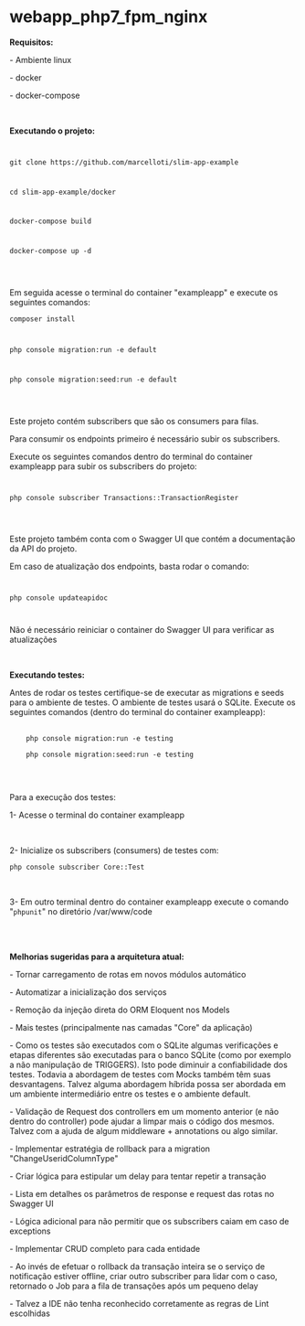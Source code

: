 # webapp_php7_fpm_nginx

<p><b>Requisitos:</b></p>
<p>- Ambiente linux</p>
<p>- docker</p>
<p>- docker-compose</p>
<br/>
<p><b>Executando o projeto:</b></p>
<code>
<p>git clone https://github.com/marcelloti/slim-app-example</p>
<p>cd slim-app-example/docker</p>
<p>docker-compose build</p>
<p>docker-compose up -d</p>
</code>
<br/>
<p>Em seguida acesse o terminal do container "exampleapp" e execute os seguintes comandos:
<code>
<p>composer install</p>
<p>php console migration:run -e default</p>
<p>php console migration:seed:run -e default</p>
</code>
<br/>
<p>Este projeto contém subscribers que são os consumers para filas.</p>
<p>Para consumir os endpoints primeiro é necessário subir os subscribers.</p>
<p>Execute os seguintes comandos dentro do terminal do container exampleapp para subir os subscribers do projeto:</p>
<code>
<p>php console subscriber Transactions::TransactionRegister</p>
</code>
<br/>
<p>Este projeto também conta com o Swagger UI que contém a documentação da API do projeto.</p>
<p>Em caso de atualização dos endpoints, basta rodar o comando:</p>
<code>
<p>php console updateapidoc</p>
</code>
<p>Não é necessário reiniciar o container do Swagger UI para verificar as atualizações</p>
<br/>
<p><b>Executando testes:</b></p>
<p>
    Antes de rodar os testes certifique-se de executar as migrations e seeds para o ambiente
    de testes. O ambiente de testes usará o SQLite. Execute os seguintes comandos (dentro do terminal do container exampleapp):<br/>
    <br/>
    <code>
    php console migration:run -e testing<br/>
    php console migration:seed:run -e testing
    </code>
</p>
<br/>
<p>Para a execução dos testes:</p>
<p>1- Acesse o terminal do container exampleapp</p>
<br>
<p>2- Inicialize os subscribers (consumers) de testes com: </p>
<p><code>php console subscriber Core::Test</code></p>
<br/>
<p>3- Em outro terminal dentro do container exampleapp execute o comando "<code>phpunit</code>" no diretório /var/www/code</p>
<br/>
<br/>
<p><b>Melhorias sugeridas para a arquitetura atual:</b></p>
<p>- Tornar carregamento de rotas em novos módulos automático</p>
<p>- Automatizar a inicialização dos serviços</p>
<p>- Remoção da injeção direta do ORM Eloquent nos Models</p>
<p>- Mais testes (principalmente nas camadas "Core" da aplicação)</p>
<p>- Como os testes são executados com o SQLite algumas verificações e etapas diferentes são executadas para o banco SQLite (como por exemplo a não manipulação de TRIGGERS). Isto pode
diminuir a confiabilidade dos testes. Todavia a abordagem de testes com Mocks também têm suas desvantagens. Talvez alguma abordagem híbrida possa ser abordada em um ambiente intermediário
entre os testes e o ambiente default.</p>
<p>- Validação de Request dos controllers em um momento anterior (e não dentro do controller) pode ajudar a limpar mais o código dos mesmos. Talvez com a ajuda de algum middleware + annotations ou algo similar.</p>
<p>- Implementar estratégia de rollback para a migration "ChangeUseridColumnType"</p>
<p>- Criar lógica para estipular um delay para tentar repetir a transação</p>
<p>- Lista em detalhes os parâmetros de response e request das rotas no Swagger UI</p>
<p>- Lógica adicional para não permitir que os subscribers caiam em caso de exceptions</p>
<p>- Implementar CRUD completo para cada entidade</p>
<p>- Ao invés de efetuar o rollback da transação inteira se o serviço de notificação estiver offline, criar outro subscriber para lidar com o caso, retornado o Job para a fila de transações após um pequeno delay</p>
<p>- Talvez a IDE não tenha reconhecido corretamente as regras de Lint escolhidas</p>